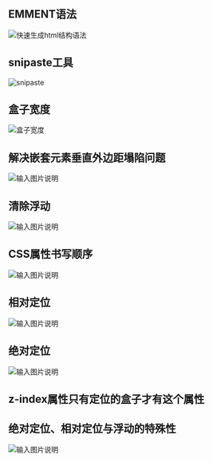 ## EMMENT语法
![快速生成html结构语法](/imgs/2023-01-29/0Q6veYoON202wX4n.png)

## snipaste工具
![snipaste](/imgs/2023-02-07/kChDNtJduwd4bg4e.png)

## 盒子宽度
![盒子宽度  ](/imgs/2023-02-09/ahrAzHDZS1BFPcvJ.png)

## 解决嵌套元素垂直外边距塌陷问题
![输入图片说明](/imgs/2023-02-14/YgthyPLf8o5XWExd.png)

## 清除浮动
![输入图片说明](/imgs/2023-02-21/JwLQCrXQVigKtVZG.png)

## CSS属性书写顺序
![输入图片说明](/imgs/2023-02-22/Mf7uMfahRc6ZTVD2.png)

## 相对定位
![输入图片说明](/imgs/2023-02-22/XGTXjpkvqhih0Hsu.png)

## 绝对定位
![输入图片说明](/imgs/2023-02-22/SQueOBAUfyXcXkk2.png)

## z-index属性只有定位的盒子才有这个属性

## 绝对定位、相对定位与浮动的特殊性
![输入图片说明](/imgs/2023-02-22/pRi4gSPxLoIAKEhU.png)
<!--stackedit_data:
eyJoaXN0b3J5IjpbLTIwMDg2NzQ2NjcsLTIwNjY1MzE2MjIsNz
MyMDU1MzI4LC0yNjM5Nzg5NjQsOTE3MzQ3NjgsNjM2OTY0NTIs
LTIwNTM0NDQyMDIsMTc3MDQzNDYxMCwxODg0MTQ3NzU5LDgwMj
UyNDMzNSwtMTY0MjA1NjU0NCwtMjA1MTY1NDIzMCwtNTY1OTE0
NTM2LDEyODUyMTE3NTIsOTgxNzkxMjgsMTI1OTUzNjc1XX0=
-->